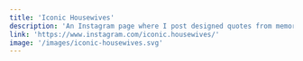 ```yaml
---
title: 'Iconic Housewives'
description: 'An Instagram page where I post designed quotes from memorable and iconic Real Housewives moments. I love this project as it is a creative outlet with low stakes, it is fun for me to celebrate these moments and create the typography designs.'
link: 'https://www.instagram.com/iconic.housewives/'
image: '/images/iconic-housewives.svg'
---
```

